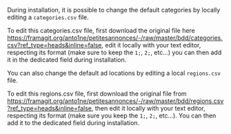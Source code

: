 During installation, it is possible to change the default categories by locally editing a `categories.csv` file. 

To edit this categories.csv file, first download the original file here https://framagit.org/anto1ne/petitesannonces/-/raw/master/bdd/categories.csv?ref_type=heads&inline=false, edit it locally with your text editor, respecting its format (make sure to keep the `1;`, `2;`, etc...) you can then add it in the dedicated field during installation.

You can also change the default ad locations by editing a local `regions.csv` file. 

To edit this regions.csv file, first download the original file from https://framagit.org/anto1ne/petitesannonces/-/raw/master/bdd/regions.csv?ref_type=heads&inline=false, then edit it locally with your text editor, respecting its format (make sure you keep the `1;`, `2;`, etc...). You can then add it to the dedicated field during installation.